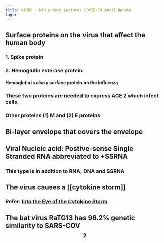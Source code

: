 ```yaml
---
title: VIDEO - Ninja Nerd Lectures COVID-19 April Update
tags:
---
```


## **Surface** proteins on the virus that affect the human body
### 1. Spike protein
### 2. Hemoglutin esterase protein
#### Hemoglutin is also a surface protein on the influenza
### These two proteins are needed to express ACE 2 which infect cells.
### Other proteins (1) M and (2) E proteins
## Bi-layer envelope that covers the envelope
## Viral Nucleic acid: **Postive-sense Single Stranded RNA** abbreviated to +SSRNA
### This type is in addition to RNA, DNA and SSRNA
## The virus causes a [[cytokine storm]]
### Refer: [Into the Eye of the Cytokine Storm](https://www.ncbi.nlm.nih.gov/pmc/articles/PMC3294426/)
## The bat virus RaTG13 has 96.2% genetic similarity to SARS-COV $$_2$$
## 
